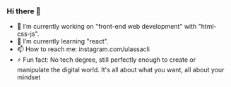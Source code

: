 ### Hi there 👋

* 🔭 I’m currently working on "front-end web development" with "html-css-js".
* 🌱 I’m currently learning "react".
* 📫 How to reach me: instagram.com/ulassacli
* ⚡ Fun fact: No tech degree, still perfectly enough to create or manipulate the digital world. It's all about what you want, all about your mindset



